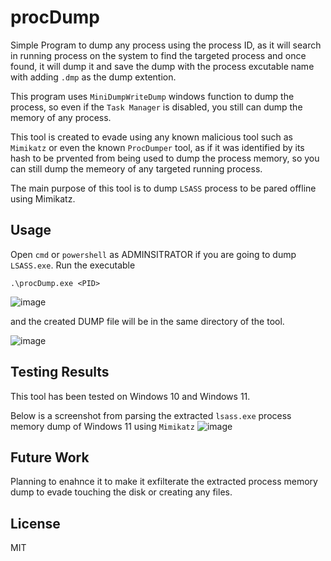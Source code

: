 # procDump

Simple Program to dump any process using the process ID, as it will search in running process on the system to find the targeted process and once found, it will dump it and save the dump with the process excutable name with adding `.dmp` as the dump extention.

This program uses `MiniDumpWriteDump` windows function to dump the process, so even if the `Task Manager` is disabled, you still can dump the memory of any process.

This tool is created to evade using any known malicious tool such as `Mimikatz` or even the known `ProcDumper` tool, as if it was identified by its hash to be prvented from being used to dump the process memory, so you can still dump the memeory of any targeted running process.

The main purpose of this tool is to dump `LSASS` process to be pared offline using Mimikatz.

## Usage
Open `cmd` or `powershell` as ADMINSITRATOR if you are going to dump `LSASS.exe`.
Run the executable
```
.\procDump.exe <PID>
```
![image](https://user-images.githubusercontent.com/14153248/208212785-3073af4e-e757-49fa-9e67-cb8e496d1d41.png)

and the created DUMP file will be in the same directory of the tool.

 ![image](https://user-images.githubusercontent.com/14153248/208212898-6ffdc463-d61c-461e-8cda-e2bf48d73e07.png)


## Testing Results
This tool has been tested on Windows 10 and Windows 11.

Below is a screenshot from parsing the extracted `lsass.exe` process memory dump of Windows 11 using `Mimikatz`
![image](https://user-images.githubusercontent.com/14153248/208241202-c70d6777-16dd-47e8-ad41-c73c5f5eb487.png)

## Future Work
Planning to enahnce it to make it exfilterate the extracted process memory dump to evade touching the disk or creating any files.

## License
MIT
